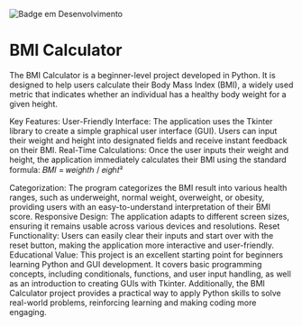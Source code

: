 ![Badge em Desenvolvimento](http://img.shields.io/static/v1?label=Python%20Project&message=Basic%20Level&color=7d93a6&style=for-the-badge)
# BMI Calculator

The BMI Calculator is a beginner-level project developed in Python. It is designed to help users calculate their Body Mass Index (BMI), a widely used metric that indicates whether an individual has a healthy body weight for a given height.

Key Features:
User-Friendly Interface: The application uses the Tkinter library to create a simple graphical user interface (GUI). Users can input their weight and height into designated fields and receive instant feedback on their BMI.
Real-Time Calculations: Once the user inputs their weight and height, the application immediately calculates their BMI using the standard formula: 
𝐵𝑀𝐼 = 𝑤𝑒𝑖𝑔ℎ𝑡ℎ / 𝑒𝑖𝑔ℎ𝑡²

Categorization: The program categorizes the BMI result into various health ranges, such as underweight, normal weight, overweight, or obesity, providing users with an easy-to-understand interpretation of their BMI score.
Responsive Design: The application adapts to different screen sizes, ensuring it remains usable across various devices and resolutions.
Reset Functionality: Users can easily clear their inputs and start over with the reset button, making the application more interactive and user-friendly.
Educational Value:
This project is an excellent starting point for beginners learning Python and GUI development. It covers basic programming concepts, including conditionals, functions, and user input handling, as well as an introduction to creating GUIs with Tkinter. Additionally, the BMI Calculator project provides a practical way to apply Python skills to solve real-world problems, reinforcing learning and making coding more engaging.
